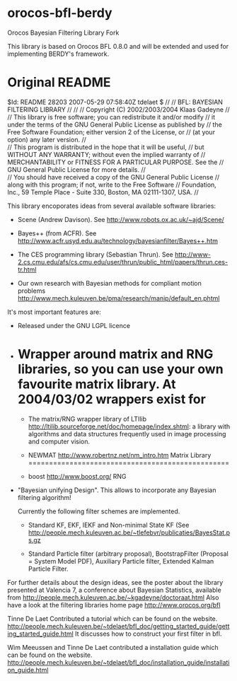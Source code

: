 # orocos-bfl-berdy
Orocos Bayesian Filtering Library Fork

This library is based on Orocos BFL 0.8.0 and will be extended and used for implementing BERDY's framework. 

# Original README
$Id: README 28203 2007-05-29 07:58:40Z tdelaet $
// 
// BFL: BAYESIAN FILTERING LIBRARY
// 
// 
// Copyright (C) 2002/2003/2004 Klaas Gadeyne <first dot last at gmail dot com>
//  
// This library is free software; you can redistribute it and/or modify
// it under the terms of the GNU General Public License as published by
// the Free Software Foundation; either version 2 of the License, or
// (at your option) any later version.
//  
// This program is distributed in the hope that it will be useful,
// but WITHOUT ANY WARRANTY; without even the implied warranty of
// MERCHANTABILITY or FITNESS FOR A PARTICULAR PURPOSE.  See the
// GNU General Public License for more details.
//  
// You should have received a copy of the GNU General Public License
// along with this program; if not, write to the Free Software
// Foundation, Inc., 59 Temple Place - Suite 330, Boston, MA 02111-1307, USA.
//  

This library encoporates ideas from several available software
libraries:

- Scene (Andrew Davison).  See
<http://www.robots.ox.ac.uk/~ajd/Scene/>

- Bayes++ (from ACFR). See
<http://www.acfr.usyd.edu.au/technology/bayesianfilter/Bayes++.htm> 

- The CES programming library (Sebastian Thrun).  See 
<http://www-2.cs.cmu.edu/afs/cs.cmu.edu/user/thrun/public_html/papers/thrun.ces-tr.html>

- Our own research with Bayesian methods for compliant motion problems
<http://www.mech.kuleuven.be/pma/research/manip/default_en.phtml>

It's most important features are:
- Released under the GNU LGPL licence
- Wrapper around matrix and RNG libraries, so you can use your own
  favourite matrix library.
  At 2004/03/02 wrappers exist for
  =================================================
  * The matrix/RNG wrapper library of LTIlib
  <http://ltilib.sourceforge.net/doc/homepage/index.shtml>: a library
  with algorithms and data structures frequently used in image
  processing and computer vision.

  * NEWMAT <http://www.robertnz.net/nm_intro.htm> Matrix Library
  =================================================
  * boost <http://www.boost.org/> RNG


- "Bayesian unifying Design".  This allows to incorporate any Bayesian
  filtering algorithm!

  Currently the following filter schemes are implemented.
  * Standard KF, EKF, IEKF and Non-minimal State KF (See
  <http://people.mech.kuleuven.ac.be/~tlefebvr/publicaties/BayesStat.ps.gz> 

  * Standard Particle filter (arbitrary proposal), BootstrapFilter
  (Proposal = System Model PDF), Auxiliary Particle filter, Extended
  Kalman Particle Filter. 

For further details about the design ideas, see the poster about the
library presented at Valencia 7, a conference about Bayesian
Statistics, available from
<http://people.mech.kuleuven.ac.be/~kgadeyne/doctoraat.html>
Also have a look at the filtering libraries home page
<http://www.orocos.org/bfl>

Tinne De Laet Contributed a tutorial which can be found on the
website.
<http://people.mech.kuleuven.be/~tdelaet/bfl_doc/getting_started_guide/getting_started_guide.html>
It discusses how to construct your first filter in bfl. 

Wim Meeussen and Tinne De Laet contributed a installation guide which can be
found on the website.
<http://people.mech.kuleuven.be/~tdelaet/bfl_doc/installation_guide/installation_guide.html>
